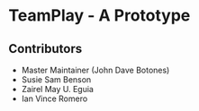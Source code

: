 # TeamPlay - A Prototype

## Contributors

- Master Maintainer (John Dave Botones)
- Susie Sam Benson
- Zairel May U. Eguia
- Ian Vince Romero
